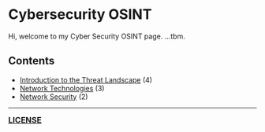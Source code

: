 # Cybersecurity OSINT
Hi, welcome to my Cyber Security OSINT page. ...tbm.

## Contents
- [Introduction to the Threat Landscape](https://github.com/ryancranie/cybersecurity-osint/blob/main/Contents/-%20Introduction%20to%20the%20Threat%20Landscape%20Contents.md) (4)
- [Network Technologies](https://github.com/ryancranie/cybersecurity-osint/blob/main/Contents/-%20Network%20Technologies%20Contents.md) (3)
- [Network Security](https://github.com/ryancranie/cybersecurity-osint/blob/main/Contents/-%20Network%20Security%20Contents.md) (2)

---
<font size=3><b>[LICENSE](https://github.com/ryancranie/cybersecurity-osint/blob/main/LICENSE)</b></font>